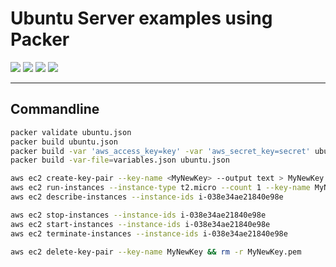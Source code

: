 # Ubuntu Server examples using Packer

<img src="https://img.shields.io/badge/-Ubuntu%2020.04-E95420?logo=ubuntu&logoColor=white&style=flat" /> <img src="https://img.shields.io/badge/-Packer-02A8EF?logo=packer&logoColor=white&style=flat" /> <img src="https://img.shields.io/badge/-Ansible-EE0000?logo=ansible&logoColor=white&style=flat" /> <img src="https://img.shields.io/badge/-AWS%20EC2-232F3E?logo=amazon-aws&logoColor=white&style=flat" /> 

---

## Commandline 

```bash
packer validate ubuntu.json
packer build ubuntu.json
packer build -var 'aws_access_key=key' -var 'aws_secret_key=secret' ubuntu.json
packer build -var-file=variables.json ubuntu.json
```

```bash
aws ec2 create-key-pair --key-name <MyNewKey> --output text > MyNewKey.pem
aws ec2 run-instances --instance-type t2.micro --count 1 --key-name MyNewKey --image-id ami-0dcc21bcb3c1e0218 # --security-groups <SECURITY GROUP NAME>
aws ec2 describe-instances --instance-ids i-038e34ae21840e98e

aws ec2 stop-instances --instance-ids i-038e34ae21840e98e
aws ec2 start-instances --instance-ids i-038e34ae21840e98e
aws ec2 terminate-instances --instance-ids i-038e34ae21840e98e

aws ec2 delete-key-pair --key-name MyNewKey && rm -r MyNewKey.pem
```

